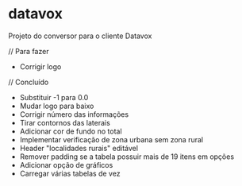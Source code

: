# datavox

Projeto do conversor para o cliente Datavox

// Para fazer

- Corrigir logo

// Concluído

- Substituir -1 para 0.0
- Mudar logo para baixo
- Corrigir número das informações
- Tirar contornos das laterais
- Adicionar cor de fundo no total
- Implementar verificação de zona urbana sem zona rural
- Header "localidades rurais" editável
- Remover padding se a tabela possuir mais de 19 itens em opções
- Adicionar opção de gráficos
- Carregar várias tabelas de vez